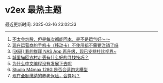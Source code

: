 # v2ex 最热主题

最近更新时间: 2025-03-16 23:02:33

--- 
1. [不太会炒股，但是每次都能回本，是不是运气好～～](https://www.v2ex.com/t/1118760) 
2. [现在运营商的手机卡（移动卡）不使用都不需要注销了吗](https://www.v2ex.com/t/1118746) 
3. [[送码] 我的群晖 NAS App 再升级，现已支持杜比视界~](https://www.v2ex.com/t/1118750) 
4. [城里猫回农村走丢有什么好的寻找技巧？](https://www.v2ex.com/t/1118756) 
5. [为什么中文编程没有发展下去呢](https://www.v2ex.com/t/1118805) 
6. [Studio M4max 128G 是否合适跑大模型](https://www.v2ex.com/t/1118789) 
7. [现在全额缴纳的养老保险，合算吗？](https://www.v2ex.com/t/1118798) 
